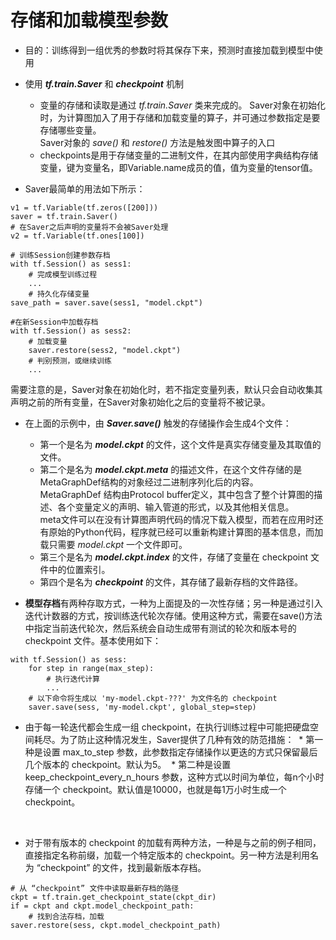 # 存储和加载模型参数
* 目的：训练得到一组优秀的参数时将其保存下来，预测时直接加载到模型中使用
* 使用 ***tf.train.Saver*** 和 ***checkpoint*** 机制
  * 变量的存储和读取是通过 _tf.train.Saver_ 类来完成的。
  Saver对象在初始化时，为计算图加入了用于存储和加载变量的算子，并可通过参数指定是要存储哪些变量。
  <br>Saver对象的 _save()_ 和 _restore()_ 方法是触发图中算子的入口
  
  * checkpoints是用于存储变量的二进制文件，在其内部使用字典结构存储变量，键为变量名，即Variable.name成员的值，值为变量的tensor值。

* Saver最简单的用法如下所示：
```
v1 = tf.Variable(tf.zeros([200]))
saver = tf.train.Saver()
# 在Saver之后声明的变量将不会被Saver处理
v2 = tf.Variable(tf.ones[100])

# 训练Session创建参数存档
with tf.Session() as sess1:
    # 完成模型训练过程
    ...
    # 持久化存储变量
save_path = saver.save(sess1, "model.ckpt")

#在新Session中加载存档
with tf.Session() as sess2:
    # 加载变量
    saver.restore(sess2, "model.ckpt")
    # 判别预测，或继续训练
    ...
```
需要注意的是，Saver对象在初始化时，若不指定变量列表，默认只会自动收集其声明之前的所有变量，在Saver对象初始化之后的变量将不被记录。
* 在上面的示例中，由 ***Saver.save()*** 触发的存储操作会生成4个文件：
  * 第一个是名为 ***model.ckpt*** 的文件，这个文件是真实存储变量及其取值的文件。
  * 第二个是名为 ***model.ckpt.meta*** 的描述文件，在这个文件存储的是MetaGraphDef结构的对象经过二进制序列化后的内容。
  <br>MetaGraphDef 结构由Protocol buffer定义，其中包含了整个计算图的描述、各个变量定义的声明、输入管道的形式，以及其他相关信息。
  <br>meta文件可以在没有计算图声明代码的情况下载入模型，而若在应用时还有原始的Python代码，程序就已经可以重新构建计算图的基本信息，而加载只需要 _model.ckpt_ 一个文件即可。
  * 第三个是名为 ***model.ckpt.index*** 的文件，存储了变量在 checkpoint 文件中的位置索引。
  * 第四个是名为 ***checkpoint*** 的文件，其存储了最新存档的文件路径。

* **模型存档**有两种存取方式，一种为上面提及的一次性存储；另一种是通过引入迭代计数器的方式，按训练迭代轮次存储。使用这种方式，需要在save()方法中指定当前迭代轮次，然后系统会自动生成带有测试的轮次和版本号的 checkpoint 文件。基本使用如下：
```
with tf.Session() as sess:
    for step in range(max_step):
        # 执行迭代计算
        ...
    # 以下命令将生成以 'my-model.ckpt-???' 为文件名的 checkpoint
    saver.save(sess, 'my-model.ckpt', global_step=step)
```
* 由于每一轮迭代都会生成一组 checkpoint，在执行训练过程中可能把硬盘空间耗尽。为了防止这种情况发生，Saver提供了几种有效的防范措施：
  * 第一种是设置 max_to_step 参数，此参数指定存储操作以更迭的方式只保留最后几个版本的 checkpoint。默认为5。
  * 第二种是设置 keep_checkpoint_every_n_hours 参数，这种方式以时间为单位，每n个小时存储一个 checkpoint。默认值是10000，也就是每1万小时生成一个 checkpoint。
<br>

* 对于带有版本的 checkpoint 的加载有两种方法，一种是与之前的例子相同，直接指定名称前缀，加载一个特定版本的 checkpoint。另一种方法是利用名为 “checkpoint” 的文件，找到最新版本存档。
```
# 从 “checkpoint” 文件中读取最新存档的路径
ckpt = tf.train.get_checkpoint_state(ckpt_dir)
if = ckpt and ckpt.model_checkpoint_path:
    # 找到合法存档，加载
saver.restore(sess, ckpt.model_checkpoint_path)
```
